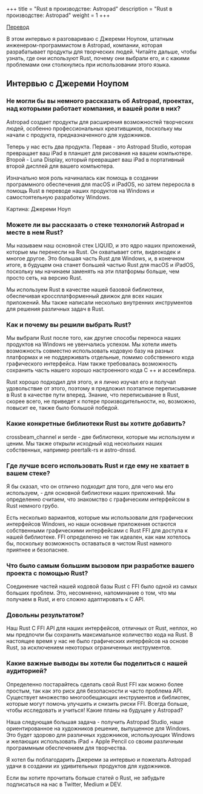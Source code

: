 +++
title = "Rust в производстве: Astropad"
description = "Rust в производстве: Astropad"
weight = 1
+++

[Перевод](https://serokell.io/blog/rust-in-production-astropad)

В этом интервью я разговариваю с Джереми Ноупом, штатным инженером-программистом в Astropad, компании, которая разрабатывает продукты для творческих людей. Читайте дальше, чтобы узнать, где они используют Rust, почему они выбрали его, и с какими проблемами они столкнулись при использовании этого языка.

## Интервью с Джереми Ноупом

### Не могли бы вы немного рассказать об Astropad, проектах, над которыми работает компания, и вашей роли в них?

Astropad создает продукты для расширения возможностей творческих людей, особенно профессиональных креативщиков, поскольку мы начали с продукта, предназначенного для художников.

Теперь у нас есть два продукта. Первая - это Astropad Studio, которая превращает ваш iPad в планшет для рисования на вашем компьютере. Второй - Luna Display, который превращает ваш iPad в портативный второй дисплей для вашего компьютера.

Изначально моя роль начиналась как помощь в создании программного обеспечения для macOS и iPadOS, но затем переросла в помощь Rust в переводе наших продуктов на Windows и самостоятельную разработку Windows.

Картина: Джереми Ноуп

### Можете ли вы рассказать о стеке технологий Astropad и месте в нем Rust?

Мы называем наш основной стек LIQUID, и это ядро наших приложений, которые мы перенесли на Rust. Он охватывает сети, видеокодек и многое другое. Это большая часть Rust для Windows, и, в конечном итоге, в будущем она станет большей частью Rust для macOS и iPadOS, поскольку мы начинаем заменять на эти платформы больше, чем просто сеть, на версию Rust.

Мы используем Rust в качестве нашей базовой библиотеки, обеспечивая кроссплатформенный движок для всех наших приложений. Мы также написали несколько внутренних инструментов для решения различных задач в Rust.

### Как и почему вы решили выбрать Rust?

Мы выбрали Rust после того, как другие способы переноса наших продуктов на Windows не увенчались успехом. Мы хотели иметь возможность совместно использовать кодовую базу на разных платформах и не поддерживать отдельные, помимо собственного кода графического интерфейса. Нам также требовалась возможность сохранить часть нашего хорошо настроенного кода C ++ и ассемблера.

Rust хорошо подходил для этого, и я лично изучал его и получал удовольствие от этого, поэтому я предложил поэтапное переписывание в Rust в качестве пути вперед. Знание, что переписывание в Rust, скорее всего, не приведет к потере производительности, но, возможно, повысит ее, также было большой победой.

### Какие конкретные библиотеки Rust вы хотите добавить?

crossbeam_channel и serde - две библиотеки, которые мы используем и ценим. Мы также открыли исходный код нескольких наших собственных, например peertalk-rs и astro-dnssd.

### Где лучше всего использовать Rust и где ему не хватает в вашем стеке?

Я бы сказал, что он отлично подходит для того, для чего мы его используем, - для основной библиотеки наших приложений. Мы определенно считаем, что знакомство с графическим интерфейсом в Rust немного грубо.

Есть несколько вариантов, которые мы использовали для графических интерфейсов Windows, но наши основные приложения остаются собственными графическими интерфейсами с Rust FFI для доступа к нашей библиотеке. FFI определенно не так идеален, как нам хотелось бы, поскольку возможность оставаться в чистом Rust намного приятнее и безопаснее.

### Что было самым большим вызовом при разработке вашего проекта с помощью Rust?

Соединение частей нашей кодовой базы Rust с FFI было одной из самых больших проблем. Это, несомненно, напоминание о том, что мы получаем в Rust, и его сложно адаптировать к C API.

### Довольны результатом?

Наш Rust C FFI API для наших интерфейсов, отличных от Rust, неплох, но мы предпочли бы сохранить максимальное количество кода на Rust. В настоящее время у нас не было графических интерфейсов на основе Rust, за исключением некоторых ограниченных инструментов.

### Какие важные выводы вы хотели бы поделиться с нашей аудиторией?

Определенно постарайтесь сделать свой Rust FFI как можно более простым, так как это риск для безопасности и часто проблема API. Существует множество многообещающих инструментов и библиотек, которые могут помочь улучшить и снизить риски FFI. Всегда больше, чтобы исследовать и учиться!
Какие планы на будущее у Astropad?

Наша следующая большая задача - получить Astropad Studio, наше ориентированное на художников решение, выпущенное для Windows. Это будет здорово для различных художников, использующих Windows и желающих использовать iPad + Apple Pencil со своим различным программным обеспечением для творчества.

Я хотел бы поблагодарить Джереми за интервью и пожелать Astropad удачи в создании их удивительных продуктов для художников.

Если вы хотите прочитать больше статей о Rust, не забудьте подписаться на нас в Twitter, Medium и DEV. 